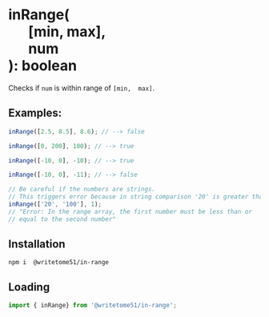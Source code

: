 #  inRange(<br>&nbsp;&nbsp;&nbsp;&nbsp;&nbsp;&nbsp;[min, max], <br>&nbsp;&nbsp;&nbsp;&nbsp;&nbsp;&nbsp;num<br>): boolean

Checks if `num` is within range of  `[min,  max]`.   


## Examples:
```js
inRange([2.5, 8.5], 8.6); // --> false

inRange([0, 200], 100); // --> true

inRange([-10, 0], -10); // --> true

inRange([-10, 0], -11); // --> false

// Be careful if the numbers are strings.
// This triggers error because in string comparison '20' is greater than '100'
inRange(['20', '100'], 1);
// "Error: In the range array, the first number must be less than or 
// equal to the second number"

```

## Installation
`npm i  @writetome51/in-range`

## Loading
```js
import { inRange} from '@writetome51/in-range';
```
